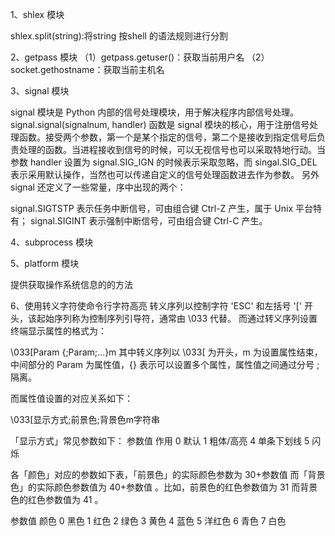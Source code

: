 1、shlex 模块

shlex.split(string):将string 按shell 的语法规则进行分割


2、getpass 模块
（1）getpass.getuser()：获取当前用户名
（2）socket.gethostname：获取当前主机名


3、signal 模块

signal 模块是 Python 内部的信号处理模块，用于解决程序内部信号处理。
signal.signal(signalnum, handler) 函数是 signal 模块的核心，用于注册信号处理函数。接受两个参数，第一个是某个指定的信号，第二个是接收到指定信号后负责处理的函数。当进程接收到信号的时候，可以无视信号也可以采取特地行动。当参数 handler 设置为 signal.SIG_IGN 的时候表示采取忽略，而 singal.SIG_DEL 表示采用默认操作，当然也可以传递自定义的信号处理函数进去作为参数。
另外 signal 还定义了一些常量，序中出现的两个：

signal.SIGTSTP 表示任务中断信号，可由组合键 Ctrl-Z 产生，属于 Unix 平台特有；
signal.SIGINT 表示强制中断信号，可由组合键 Ctrl-C 产生。

4、subprocess 模块


5、platform 模块

提供获取操作系统信息的的方法

6、使用转义字符使命令行字符高亮
转义序列以控制字符 'ESC' 和左括号 '[' 开头，该起始序列称为控制序列引导符，通常由 \033 代替。
而通过转义序列设置终端显示属性的格式为：

\033[Param {;Param;...}m
其中转义序列以 \033[ 为开头，m 为设置属性结束，中间部分的 Param 为属性值，{} 表示可以设置多个属性，属性值之间通过分号 ; 隔离。

而属性值设置的对应关系如下：

\033[显示方式;前景色;背景色m字符串

「显示方式」常见参数如下：
参数值	作用
0	    默认
1	    粗体/高亮
4	    单条下划线
5	    闪烁

各「颜色」对应的参数如下表，「前景色」的实际颜色参数为 30+参数值 而「背景色」的实际颜色参数值为 40+参数值 。比如，前景色的红色参数值为 31 而背景色的红色参数值为 41 。

参数值	颜色
0	    黑色
1	    红色
2	    绿色
3	    黄色
4   	蓝色
5	    洋红色
6	    青色
7	    白色
